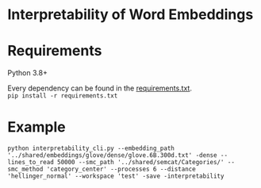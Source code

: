 # Interpretability of Word Embeddings

# Requirements

Python 3.8+

Every dependency can be found in the [requirements.txt](requirements.txt).<br>
`pip install -r requirements.txt`

# Example
`python interpretability_cli.py --embedding_path '../shared/embeddings/glove/dense/glove.6B.300d.txt' -dense --lines_to_read 50000 --smc_path '../shared/semcat/Categories/' --smc_method 'category_center' --processes 6 --distance 'hellinger_normal' --workspace 'test' -save -interpretability`